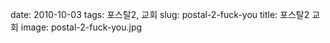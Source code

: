 ﻿date: 2010-10-03
tags: 포스탈2, 교회
slug: postal-2-fuck-you
title: 포스탈2 교회
image: postal-2-fuck-you.jpg

